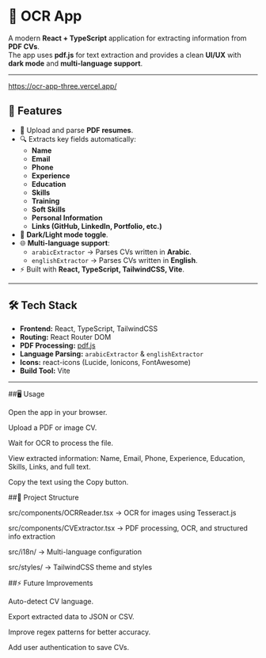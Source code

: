 # 📖 OCR App  

A modern **React + TypeScript** application for extracting information from **PDF CVs**.  
The app uses **pdf.js** for text extraction and provides a clean **UI/UX** with **dark mode** and **multi-language support**.  

---
https://ocr-app-three.vercel.app/

## 🚀 Features  
- 📂 Upload and parse **PDF resumes**.  
- 🔍 Extracts key fields automatically:  
  - **Name**  
  - **Email**  
  - **Phone**  
  - **Experience**  
  - **Education**  
  - **Skills**  
  - **Training**  
  - **Soft Skills**  
  - **Personal Information**  
  - **Links (GitHub, LinkedIn, Portfolio, etc.)**  
- 🌙 **Dark/Light mode toggle**.  
- 🌐 **Multi-language support**:
  - `arabicExtractor` → Parses CVs written in **Arabic**.  
  - `englishExtractor` → Parses CVs written in **English**.  
- ⚡ Built with **React, TypeScript, TailwindCSS, Vite**.  

---

## 🛠️ Tech Stack  
- **Frontend:** React, TypeScript, TailwindCSS  
- **Routing:** React Router DOM  
- **PDF Processing:** [pdf.js](https://mozilla.github.io/pdf.js/)  
- **Language Parsing:** `arabicExtractor` & `englishExtractor`  
- **Icons:** react-icons (Lucide, Ionicons, FontAwesome)  
- **Build Tool:** Vite  

---

##🖥️ Usage

Open the app in your browser.

Upload a PDF or image CV.

Wait for OCR to process the file.

View extracted information: Name, Email, Phone, Experience, Education, Skills, Links, and full text.

Copy the text using the Copy button.

##📂 Project Structure

src/components/OCRReader.tsx → OCR for images using Tesseract.js

src/components/CVExtractor.tsx → PDF processing, OCR, and structured info extraction

src/i18n/ → Multi-language configuration

src/styles/ → TailwindCSS theme and styles

##⚡ Future Improvements

Auto-detect CV language.

Export extracted data to JSON or CSV.

Improve regex patterns for better accuracy.

Add user authentication to save CVs.
